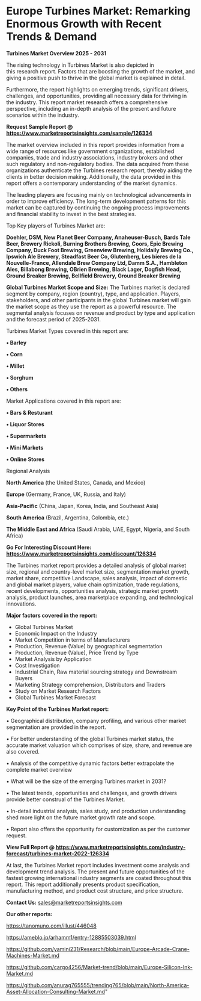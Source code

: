 # Europe Turbines Market: Remarking Enormous Growth with Recent Trends & Demand

<Strong> Turbines Market Overview 2025 - 2031</strong>

The rising technology in Turbines Market is also depicted in this research report. Factors that are boosting the growth of the market, and giving a positive push to thrive in the global market is explained in detail.

Furthermore, the report highlights on emerging trends, significant drivers, challenges, and opportunities, providing all necessary data for thriving in the industry. This report market research offers a comprehensive perspective, including an in-depth analysis of the present and future scenarios within the industry.

<strong>Request Sample Report @ <a href=https://www.marketreportsinsights.com/sample/126334>https://www.marketreportsinsights.com/sample/126334</a></strong>

The market overview included in this report provides information from a wide range of resources like government organizations, established companies, trade and industry associations, industry brokers and other such regulatory and non-regulatory bodies. The data acquired from these organizations authenticate the Turbines research report, thereby aiding the clients in better decision making. Additionally, the data provided in this report offers a contemporary understanding of the market dynamics.

The leading players are focusing mainly on technological advancements in order to improve efficiency. The long-term development patterns for this market can be captured by continuing the ongoing process improvements and financial stability to invest in the best strategies.

Top Key players of Turbines Market are:

<strong>Doehler, DSM, New Planet Beer Company, Anaheuser-Busch, Bards Tale Beer, Brewery Rickoli, Burning Brothers Brewing, Coors, Epic Brewing Company, Duck Foot Brewing, Greenview Brewing, Holidaily Brewing Co., Ipswich Ale Brewery, Steadfast Beer Co, Glutenberg, Les bieres de la Nouvelle-France, Allendale Brew Company Ltd, Damm S.A., Hambleton Ales, Billabong Brewing, OBrien Brewing, Black Lager, Dogfish Head, Ground Breaker Brewing, Bellfield Brewery, Ground Breaker Brewing</strong>

<strong><b>Global Turbines Market Scope and Size:</b></strong>
The Turbines market is declared segment by company, region (country), type, and application. Players, stakeholders, and other participants in the global Turbines market will gain the market scope as they use the report as a powerful resource. The segmental analysis focuses on revenue and product by type and application and the forecast period of 2025-2031.

Turbines Market Types covered in this report are:

<strong>• Barley

• Corn

• Millet

• Sorghum

• Others</strong>

Market Applications covered in this report are:

<strong>• Bars & Resturant

• Liquor Stores

• Supermarkets

• Mini Markets

• Online Stores</strong> 

Regional Analysis

<strong>North America</strong> (the United States, Canada, and Mexico)

<strong>Europe</strong> (Germany, France, UK, Russia, and Italy)

<strong>Asia-Pacific</strong> (China, Japan, Korea, India, and Southeast Asia)

<strong>South America</strong> (Brazil, Argentina, Colombia, etc.)

<strong>The Middle East and Africa</strong> (Saudi Arabia, UAE, Egypt, Nigeria, and South Africa)

<strong>Go For Interesting Discount Here: <a href=https://www.marketreportsinsights.com/discount/126334>https://www.marketreportsinsights.com/discount/126334</a></strong>

The Turbines market report provides a detailed analysis of global market size, regional and country-level market size, segmentation market growth, market share, competitive Landscape, sales analysis, impact of domestic and global market players, value chain optimization, trade regulations, recent developments, opportunities analysis, strategic market growth analysis, product launches, area marketplace expanding, and technological innovations.

<strong><b>Major factors covered in the report:</b></strong>
<ul>
  <li>Global Turbines Market </li>
  <li>Economic Impact on the Industry</li>
  <li>Market Competition in terms of Manufacturers</li>
  <li>Production, Revenue (Value) by geographical segmentation</li>
  <li>Production, Revenue (Value), Price Trend by Type</li>
  <li>Market Analysis by Application</li>
  <li>Cost Investigation</li>
  <li>Industrial Chain, Raw material sourcing strategy and Downstream Buyers</li>
  <li>Marketing Strategy comprehension, Distributors and Traders</li>
  <li>Study on Market Research Factors</li>
  <li>Global Turbines Market Forecast</li>
</ul>

<strong><b>Key Point of the Turbines Market report:</b></strong>

• Geographical distribution, company profiling, and various other market segmentation are provided in the report.

• For better understanding of the global Turbines market status, the accurate market valuation which comprises of size, share, and revenue are also covered.

• Analysis of the competitive dynamic factors better extrapolate the complete market overview

• What will be the size of the emerging Turbines market in 2031?

• The latest trends, opportunities and challenges, and growth drivers provide better construal of the Turbines Market.

• In-detail industrial analysis, sales study, and production understanding shed more light on the future market growth rate and scope.

• Report also offers the opportunity for customization as per the customer request.

<strong><b>View Full Report @ <a href=https://www.marketreportsinsights.com/industry-forecast/turbines-market-2022-126334>https://www.marketreportsinsights.com/industry-forecast/turbines-market-2022-126334</a></b></strong>


At last, the Turbines Market report includes investment come analysis and development trend analysis. The present and future opportunities of the fastest growing international industry segments are coated throughout this report. This report additionally presents product specification, manufacturing method, and product cost structure, and price structure.

<strong>Contact Us:</strong>
sales@marketreportsinsights.com

<strong>Our other reports:</strong>

<a href=https://tanomuno.com/illust/446048>https://tanomuno.com/illust/446048</a>

<a href=https://ameblo.jp/arhamm1/entry-12885503039.html>https://ameblo.jp/arhamm1/entry-12885503039.html</a>

<a href=https://github.com/yamini231/Research/blob/main/Europe-Arcade-Crane-Machines-Market.md>https://github.com/yamini231/Research/blob/main/Europe-Arcade-Crane-Machines-Market.md</a>

<a href=https://github.com/cargo4256/Market-trend/blob/main/Europe-Silicon-Ink-Market.md>https://github.com/cargo4256/Market-trend/blob/main/Europe-Silicon-Ink-Market.md</a>

<a href=https://github.com/anurag765555/trending765/blob/main/North-America-Asset-Allocation-Consulting-Market.md>https://github.com/anurag765555/trending765/blob/main/North-America-Asset-Allocation-Consulting-Market.md</a>"
